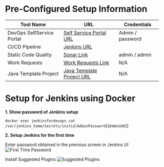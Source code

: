 # Pre-Configured Setup Information
|           Tool Name       |                                           URL                                                         |   Credentials    |
|---------------------------|-------------------------------------------------------------------------------------------------------|------------------|
| DevOps SelfService Portal |[Self Service Portal URL](https://[[HOST_SUBDOMAIN]]-8055-[[KATACODA_HOST]].environments.katacoda.com)| Admin / password |
| CI/CD Pipeline            |[Jenkins URL](https://[[HOST_SUBDOMAIN]]-9080-[[KATACODA_HOST]].environments.katacoda.com)            | <Setup Later>    |
| Static Code Quality       |[Sonar Link](https://[[HOST_SUBDOMAIN]]-9000-[[KATACODA_HOST]].environments.katacoda.com)             | admin / admin    |
| Work Requests             |[Work Requests Link](https://github.com/ravikalla/devops-tickets/issues)                              | N/A              |
| Java Template Project     |[Java Template Project URL](https://github.com/ravi523096/JavaTemplateProject)                        | N/A              |

# Setup for Jenkins using Docker

**1. Show password of Jenkins setup**

``docker exec jenkinsfordevops cat /var/jenkins_home/secrets/initialAdminPassword``{{execute}}

**2. Setup Jenkins for the first time**

Enter password obtained in the previous screen in Jenkins UI
![First Time Password](/ravi_kalla/scenarios/displaying-images/assets/JenkinsFirstTimeScreen.png)

Install Suggested Plugins
![Suggested Plugins](/ravi_kalla/scenarios/displaying-images/assets/InstallPlugins.png)
